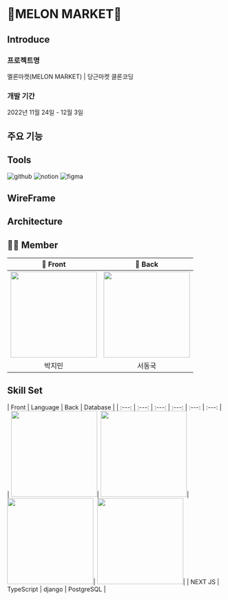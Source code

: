 <h1>🍈MELON MARKET🍈</h1>

## Introduce


### 프로젝트명

멜론마켓(MELON MARKET) | 당근마켓 클론코딩

### 개발 기간

2022년 11월 24일 - 12월 3일


## 주요 기능

## Tools
![github](https://user-images.githubusercontent.com/103014298/190316017-c8dd72bd-e4a3-408a-ad1f-91a9a2075947.png) ![notion](https://user-images.githubusercontent.com/103014298/190316126-b4ca088a-b0ee-45dc-802f-a4f1e97b928f.png) ![figma](https://user-images.githubusercontent.com/103014298/190316137-5f96be1b-e212-49c8-9db2-3fc0a4988111.png)

## WireFrame


## Architecture


## 🧑‍💻 Member

<div align="center">

| 🧑 Front | 🧑 Back |
| :---: | :---: | 
| [<img src= "https://avatars.githubusercontent.com/u/103014298?v=4" width = "200">](https://github.com/keepinblazing)| [<img src="https://avatars.githubusercontent.com/u/94242504?v=4" width = "200">](https://github.com/DongGuk-Seo)|
| 박지민 | 서동국 | 

</div>


## Skill Set

| Front | Language | Back | Database |
| :---: | :---: | :---: | :---: | :---: | :---: |
| <img src= "https://upload.wikimedia.org/wikipedia/commons/thumb/8/8e/Nextjs-logo.svg/330px-Nextjs-logo.svg.png" width = "200">| <img src="https://upload.wikimedia.org/wikipedia/commons/thumb/4/4c/Typescript_logo_2020.svg/220px-Typescript_logo_2020.svg.png" width = "200">| <img src="https://s3-ap-northeast-2.amazonaws.com/opentutorials-user-file/course/4201/11834.png" width = "200">| <img src="https://upload.wikimedia.org/wikipedia/commons/thumb/2/29/Postgresql_elephant.svg/640px-Postgresql_elephant.svg.png" width = "200" >|
| NEXT JS | TypeScript | django | PostgreSQL |

</div>

